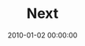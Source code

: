 ---
layout: series
series: "Next"
permalink: "/next/"
title: "Next"
date: 2010-01-02 00:00:00
endDate: 2010-01-23 00:00:00
description: "For many of us, the new year means resolutions, new plans and questions about life's purpose. But what if all this ''big thinking'' inhibits our ability to hear God's voice and act on it in small ways each day?"
src: "http://s3.amazonaws.com/crossroads-media/images/Next_90x90.jpg"
---